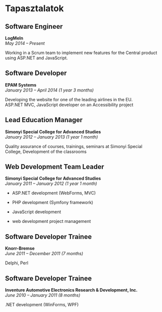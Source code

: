 Tapasztalatok
=============

Software Engineer
------------------

**LogMeIn**\
*May 2014 – Present*

Working in a Scrum team to implement new features for the Central product using ASP.NET and JavaScript.

Software Developer
------------------

**EPAM Systems**\
*January 2013 – April 2014 (1 year 3 months)*

Developing the website for one of the leading airlines in the EU.\
ASP.NET MVC, JavaScript developer on an Accessibility project

Lead Education Manager
----------------------

**Simonyi Special College for Advanced Studies**\
*January 2012 – January 2013 (1 year 1 month)*

Quality assurance of courses, trainings, seminars at Simonyi Special
College, Development of the classrooms

Web Development Team Leader
---------------------------

**Simonyi Special College for Advanced Studies**\
*January 2011 – January 2012 (1 year 1 month)*

- ASP.NET development (WebForms, MVC)

- PHP development (Symfony framework)

- JavaScript development

- web development project management

Software Developer Trainee
--------------------------

**Knorr-Bremse**\
*June 2011 – December 2011 (7 months)*

Delphi, Perl

Software Developer Trainee
--------------------------

**Inventure Automotive Electronics Research & Development, Inc.**\
*June 2010 – January 2011 (8 months)*

.NET development (WinForms, WPF)

